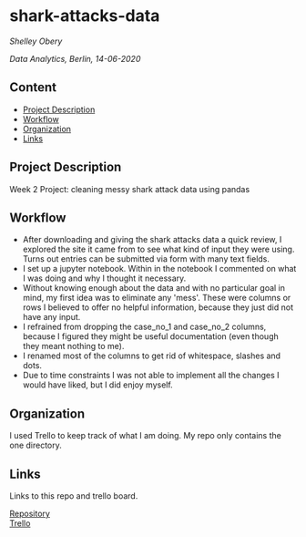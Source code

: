 # shark-attacks-data
*Shelley Obery*

*Data Analytics, Berlin, 14-06-2020*

## Content
- [Project Description](#project-description)
- [Workflow](#workflow)
- [Organization](#organization)
- [Links](#links)

## Project Description
Week 2 Project: cleaning messy shark attack data using pandas
              
## Workflow
- After downloading and giving the shark attacks data a quick review, I explored the site it came from to see what kind of input they were using. Turns out entries can be submitted via form with many text fields.
- I set up a jupyter notebook. Within in the notebook I commented on what I was doing and why I thought it necessary.
- Without knowing enough about the data and with no particular goal in mind, my first idea was to eliminate any 'mess'. These were columns or rows I believed to offer no helpful information, because they just did not have any input.
- I refrained from dropping the case_no_1 and case_no_2 columns, because I figured they might be useful documentation (even though they meant nothing to me).
- I renamed most of the columns to get rid of whitespace, slashes and dots.
- Due to time constraints I was not able to implement all the changes I would have liked, but I did enjoy myself.

## Organization
I used Trello to keep track of what I am doing. My repo only contains the one directory.


## Links
Links to this repo and trello board. 

[Repository](https://github.com/soberi/shark-attacks-data)   
[Trello](https://trello.com/b/T291R9ZQ/shark-attacks)  
